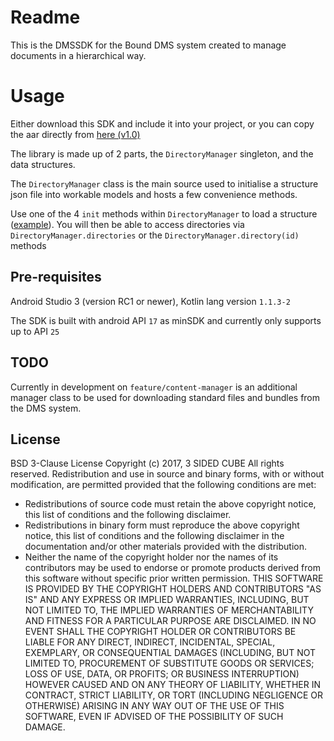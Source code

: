 # Readme

This is the DMSSDK for the Bound DMS system created to manage documents in a hierarchical way.

# Usage

Either download this SDK and include it into your project, or you can copy the aar directly from [here (v1.0)](dmsdk-v1.0.aar)

The library is made up of 2 parts, the `DirectoryManager` singleton, and the data structures.

The `DirectoryManager` class is the main source used to initialise a structure json file into workable models and hosts a few convenience methods.

Use one of the 4 `init` methods within `DirectoryManager` to load a structure ([example](sdk/dmsdk/src/test/resources/structure.json)). You will then be able to access directories via `DirectoryManager.directories` or the `DirectoryManager.directory(id)` methods

## Pre-requisites

Android Studio 3 (version RC1 or newer), Kotlin lang version `1.1.3-2`

The SDK is built with android API `17` as minSDK and currently only supports up to API `25`

## TODO

Currently in development on `feature/content-manager` is an additional manager class to be used for downloading standard files and bundles from the DMS system.

## License

BSD 3-Clause License
Copyright (c) 2017, 3 SIDED CUBE
All rights reserved.
Redistribution and use in source and binary forms, with or without
modification, are permitted provided that the following conditions are met:
* Redistributions of source code must retain the above copyright notice, this
  list of conditions and the following disclaimer.
* Redistributions in binary form must reproduce the above copyright notice,
  this list of conditions and the following disclaimer in the documentation
  and/or other materials provided with the distribution.
* Neither the name of the copyright holder nor the names of its
  contributors may be used to endorse or promote products derived from
  this software without specific prior written permission.
THIS SOFTWARE IS PROVIDED BY THE COPYRIGHT HOLDERS AND CONTRIBUTORS "AS IS"
AND ANY EXPRESS OR IMPLIED WARRANTIES, INCLUDING, BUT NOT LIMITED TO, THE
IMPLIED WARRANTIES OF MERCHANTABILITY AND FITNESS FOR A PARTICULAR PURPOSE ARE
DISCLAIMED. IN NO EVENT SHALL THE COPYRIGHT HOLDER OR CONTRIBUTORS BE LIABLE
FOR ANY DIRECT, INDIRECT, INCIDENTAL, SPECIAL, EXEMPLARY, OR CONSEQUENTIAL
DAMAGES (INCLUDING, BUT NOT LIMITED TO, PROCUREMENT OF SUBSTITUTE GOODS OR
SERVICES; LOSS OF USE, DATA, OR PROFITS; OR BUSINESS INTERRUPTION) HOWEVER
CAUSED AND ON ANY THEORY OF LIABILITY, WHETHER IN CONTRACT, STRICT LIABILITY,
OR TORT (INCLUDING NEGLIGENCE OR OTHERWISE) ARISING IN ANY WAY OUT OF THE USE
OF THIS SOFTWARE, EVEN IF ADVISED OF THE POSSIBILITY OF SUCH DAMAGE.
